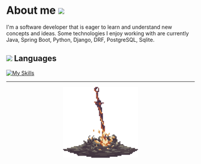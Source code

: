 <!--About-->
<h1 align="Left">About me <img height="40" src="https://emoji.gg/assets/emoji/7333-parrotdance.gif"></h1>

I'm a software developer that is eager to learn and understand new concepts and ideas. Some technologies I enjoy working with are currently Java, Spring Boot, Python, Django, DRF, PostgreSQL, Sqlite.

## <img src="https://media2.giphy.com/media/QssGEmpkyEOhBCb7e1/giphy.gif?cid=ecf05e47a0n3gi1bfqntqmob8g9aid1oyj2wr3ds3mg700bl&rid=giphy.gif" width="25"> Languages

[![My Skills](https://skillicons.dev/icons?i=python,java,go,dart,ruby,js,ts)](https://skillicons.dev)


<!-- <img src="/img/computer-illustration.png" min-width="400px" max-width="350px" width="350px" align="right" alt="Computador"> -->

<hr>

<div style="text-align: center;">
  <img src="https://raw.githubusercontent.com/TanZng/TanZng/master/assets/bonefire.gif" width="200"/>
</div>